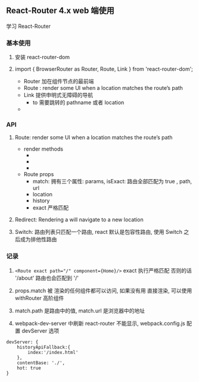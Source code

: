 ## React-Router 4.x web 端使用
	
学习 React-Router

### 基本使用

1. 安装 react-router-dom

2. import { BrowserRouter as Router, Route, Link } from 'react-router-dom';
	- Router 加在组件节点的最前端
	- Route : render some UI when a location matches the route’s path
	- Link 提供申明式无障碍的导航
		- to 需要跳转的 pathname 或者 location
	- 

### API

1. Route: render some UI when a location matches the route’s path
	- render methods
		- <Route component>
		- <Route render>
		- <Route children>
	- Route props
		- match: 拥有三个属性: params, isExact: 路由全部匹配为 true , path, url
		- location
		- history
		- exact 严格匹配

2. Redirect: Rendering a <Redirect> will navigate to a new location
	
3. Switch: 路由列表只匹配一个路由, react 默认是包容性路由, 使用 Switch 之后成为排他性路由


### 记录

1. `<Route exact path="/" component={Home}/>` exact 执行严格匹配 否则的话 '/about' 路由也会匹配到 '/' 

2. props.match 被 <Route> 渲染的任何组件都可以访问, 如果没有用 <Route> 直接渲染, 可以使用 withRouter 高阶组件

3. match.path 是路由中的值, match.url 是浏览器中的地址

4. webpack-dev-server 中刷新 react-router 不能显示, webpack.config.js 配置 devServer 选项
```
devServer: {
	historyApiFallback:{
        index:'/index.html'
    },
	contentBase: './',
	hot: true	
}
```
	
